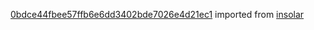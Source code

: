 [0bdce44fbee57ffb6e6dd3402bde7026e4d21ec1](https://github.com/insolar/insolar/commit/0bdce44fbee57ffb6e6dd3402bde7026e4d21ec1) imported from [insolar](https://github.com/insolar/insolar)
